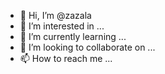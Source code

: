 - 👋 Hi, I’m @zazala
- 👀 I’m interested in ...
- 🌱 I’m currently learning ...
- 💞️ I’m looking to collaborate on ...
- 📫 How to reach me ...

<!---
zazala/zazala is a ✨ special ✨ repository because its `README.md` (this file) appears on your GitHub profile.
You can click the Preview link to take a look at your changes.
--->
